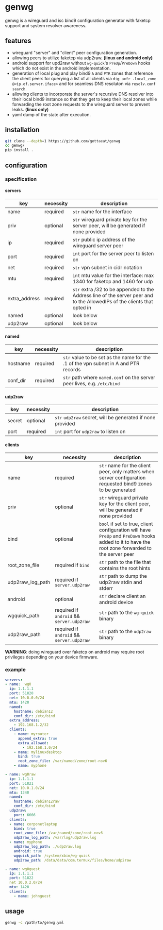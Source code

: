 # genwg
genwg is a wireguard and isc bind9 configuration generator with faketcp support
and system resolver awareness.

## features
- wireguard "server" and "client" peer configuration generation.
- allowing peers to utilize faketcp via udp2raw. __(linux and android only)__
- android support for upd2raw without `wg-quick`'s `PreUp`/`PreDown` hooks which
  do not exist in the android implementation.
- generation of local plug and play bind9 `A` and `PTR` zones that reference the
  client peers for querying a list of all clients via `dig axfr .local_zone
  @<ip.of.server.iface>` and for seamless DNS resoluton via `resolv.conf`
  `search`.
- allowing clients to incorporate the server's recursive DNS resolver into their
  local bind9 instance so that they get to keep their local zones while 
  forwarding the root zone requests to the wireguard server to prevent leaks.
  __(linux only)__
- yaml dump of the state after execution.

## installation
```sh
git clone --depth=1 https://github.com/gottaeat/genwg
cd genwg/
pip install .
```

## configuration
### specification
#### servers
| key           | necessity | description                                                                                                              |
|---------------|-----------|--------------------------------------------------------------------------------------------------------------------------|
| name          | required  | `str` name for the interface                                                                                             |
| priv          | optional  | `str` wireguard private key for the server peer, will be generated if none provided                                      |
| ip            | required  | `str` public ip address of the wireguard server peer                                                                     |
| port          | required  | `int` port for the server peer to listen on                                                                              |
| net           | required  | `str` vpn subnet in cidr notation                                                                                        |
| mtu           | required  | `int` mtu value for the interface: max 1340 for faketcp and 1460 for udp                                                 |
| extra_address | required  | `str` extra /32 to be appended to the Address line of the server peer and to the AllowedIPs of the clients that opted in |
| named         | optional  | look below                                                                                                               |
| udp2raw       | optional  | look below                                                                                                               |

#### named
| key      | necessity | description |
|----------|-----------|-------------|
| hostname | required  | `str` value to be set as the name for the .1 of the vpn subnet in A and PTR records
| conf_dir | required  | `str` path where `named.conf` on the server peer lives, e.g. `/etc/bind`

#### udp2raw
| key    | necessity | description                                                |
|--------|-----------|------------------------------------------------------------|
| secret | optional  | `str` `udp2raw` secret, will be generated if none provided |
| port   | required  | `int` port for `udp2raw` to listen on                      |

#### clients
| key              | necessity                                 | description                                                                                                                                      |
|------------------|-------------------------------------------|--------------------------------------------------------------------------------------------------------------------------------------------------|
| name             | required                                  | `str` name for the client peer, only matters when server configuration requested bind9 zones to be generated                                     |
| priv             | optional                                  | `str` wireguard private key for the client peer, will be generated if none provided                                                              |
| bind             | optional                                  | `bool` if set to true, client configuration will have `PreUp` and `PreDown` hooks added to it to have the root zone forwarded to the server peer |
| root_zone_file   | required if `bind`                        | `str` path to the file that contains the root hints
| udp2raw_log_path | required if `server.udp2raw`              | `str` path to dump the udp2raw stdin and stderr
| android          | optional                                  | `str` declare client an android device
| wgquick_path     | required if `android` && `server.udp2raw` | `str` path to the `wg-quick` binary
| udp2raw_path     | required if `android` && `server.udp2raw` | `str` path to the `udp2raw` binary

__WARNING__: doing wireguard over faketcp on android may require root privileges depending on your device firmware.

### example
```yml
servers:
- name:  wg0
  ip: 1.1.1.1
  port: 51820
  net: 10.0.0.0/24
  mtu: 1420
  named:
    hostname: debian12
    conf_dir: /etc/bind
  extra_address:
    - 192.168.1.2/32
  clients:
    - name: myrouter
      append_extra: true
      extra_allowed:
        - 192.168.1.0/24
    - name: mylinuxdesktop
      bind: true
      root_zone_file: /var/named/zone/root-nov6
    - name: myphone

- name: wg0raw
  ip: 1.1.1.1
  port: 51821
  net: 10.0.1.0/24
  mtu: 1340
  named:
    hostname: debian12raw
    conf_dir: /etc/bind
  udp2raw:
    port: 6666
  clients:
  - name: corponetlaptop
    bind: true
    root_zone_file: /var/named/zone/root-nov6
    udp2raw_log_path: /var/log/udp2raw.log
  - name: myphone
    udp2raw_log_path: ./udp2raw.log
    android: true
    wgquick_path: /system/xbin/wg-quick
    udp2raw_path: /data/data/com.termux/files/home/udp2raw

- name: wg0guest
  ip: 1.1.1.1
  port: 51822
  net 10.0.2.0/24
  mtu: 1420
  clients:
    - name: johnguest
```

## usage
```sh
genwg -c /path/to/genwg.yml
```
